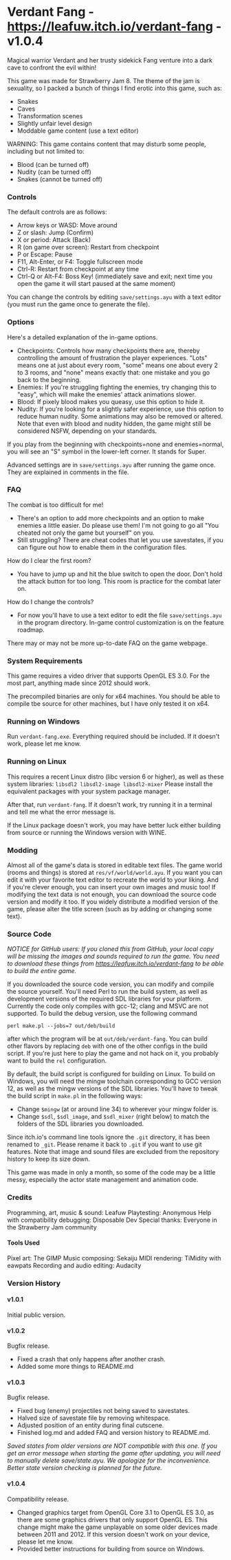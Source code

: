Verdant Fang - https://leafuw.itch.io/verdant-fang - v1.0.4
============

Magical warrior Verdant and her trusty sidekick Fang venture into a dark cave to
confront the evil within!

This game was made for Strawberry Jam 8.  The theme of the jam is sexuality,
so I packed a bunch of things I find erotic into this game, such as:
  - Snakes
  - Caves
  - Transformation scenes
  - Slightly unfair level design
  - Moddable game content (use a text editor)

WARNING: This game contains content that may disturb some people, including but
not limited to:
  - Blood (can be turned off)
  - Nudity (can be turned off)
  - Snakes (cannot be turned off)

### Controls

The default controls are as follows:
  - Arrow keys or WASD: Move around
  - Z or slash: Jump (Confirm)
  - X or period: Attack (Back)
  - R (on game over screen): Restart from checkpoint
  - P or Escape: Pause
  - F11, Alt-Enter, or F4: Toggle fullscreen mode
  - Ctrl-R: Restart from checkpoint at any time
  - Ctrl-Q or Alt-F4: Boss Key! (immediately save and exit; next time you open
    the game it will start paused at the same moment)

You can change the controls by editing `save/settings.ayu` with a text editor
(you must run the game once to generate the file).

### Options

Here's a detailed explanation of the in-game options.

  - Checkpoints: Controls how many checkpoints there are, thereby controlling
    the amount of frustration the player experiences.  "Lots" means one at just
    about every room, "some" means one about every 2 to 3 rooms, and "none"
    means exactly that: one mistake and you go back to the beginning.
  - Enemies: If you're struggling fighting the enemies, try changing this to
    "easy", which will make the enemies' attack animations slower.
  - Blood: If pixely blood makes you queasy, use this option to hide it.
  - Nudity: If you're looking for a slightly safer experience, use this option
    to reduce human nudity.  Some animations may also be removed or altered.
    Note that even with blood and nudity hidden, the game might still be
    considered NSFW, depending on your standards.

If you play from the beginning with checkpoints=none and enemies=normal, you
will see an "S" symbol in the lower-left corner.  It stands for Super.

Advanced settings are in `save/settings.ayu` after running the game once.  They
are explained in comments in the file.

### FAQ

The combat is too difficult for me!

- There's an option to add more checkpoints and an option to make enemies a
  little easier. Do please use them! I'm not going to go all "You cheated not
  only the game but yourself" on you.
- Still struggling? There are cheat codes that let you use savestates, if you
  can figure out how to enable them in the configuration files.

How do I clear the first room?

- You have to jump up and hit the blue switch to open the door. Don't hold the
  attack button for too long. This room is practice for the combat later on.

How do I change the controls?

- For now you'll have to use a text editor to edit the file `save/settings.ayu`
  in the program directory. In-game control customization is on the feature
  roadmap.

There may or may not be more up-to-date FAQ on the game webpage.

### System Requirements

This game requires a video driver that supports OpenGL ES 3.0.  For the most
part, anything made since 2012 should work.

The precompiled binaries are only for x64 machines.  You should be able to
compile tbe source for other machines, but I have only tested it on x64.

### Running on Windows

Run `verdant-fang.exe`.  Everything required should be included.  If it doesn't
work, please let me know.

### Running on Linux

This requires a recent Linux distro (libc version 6 or higher), as well as these
system libraries: `libsdl2 libsdl2-image libsdl2-mixer`
Please install the equivalent packages with your system package manager.

After that, run `verdant-fang`.  If it doesn't work, try running it in a
terminal and tell me what the error message is.

If the Linux package doesn't work, you may have better luck either building from
source or running the Windows version with WINE.

### Modding

Almost all of the game's data is stored in editable text files.  The game world
(rooms and things) is stored at `res/vf/world/world.ayu`.  If you want you can
edit it with your favorite text editor to recreate the world to your liking.
And if you're clever enough, you can insert your own images and music too!  If
modifying the text data is not enough, you can download the source code version
and modify it too.  If you widely distribute a modified version of the game,
please alter the title screen (such as by adding or changing some text).

### Source Code

*NOTICE for GitHub users: If you cloned this from GitHub, your local copy will
be missing the images and sounds required to run the game.  You need to download
these things from https://leafuw.itch.io/verdant-fang to be able to build the
entire game.*

If you downloaded the source code version, you can modify and compile the source
yourself.  You'll need Perl to run the build system, as well as development
versions of the required SDL libraries for your platform.  Currently the code
only compiles with gcc-12; clang and MSVC are not supported.  To build the debug
version, use the following command
```
perl make.pl --jobs=7 out/deb/build
```
after which the program will be at `out/deb/verdant-fang`.  You can build other
flavors by replacing `deb` with one of the other configs in the build script.
If you're just here to play the game and not hack on it, you probably want to
build the `rel` configuration.

By default, the build script is configured for building on Linux.  To build on
Windows, you will need the mingw toolchain corresponding to GCC version 12, as
well as the mingw versions of the SDL libraries.  You'll have to tweak the build
script in `make.pl` in the following ways:

- Change `$mingw` (at or around line 34) to wherever your mingw folder is.
- Change `$sdl`, `$sdl_image`, and `$sdl_mixer` (right below) to match the
  folders of the SDL libraries you downloaded.

Since itch.io's command line tools ignore the `.git` directory, it has been
renamed to `_git`.  Please rename it back to `.git` if you want to use git
features.  Note that image and sound files are excluded from the repository
history to keep its size down.

This game was made in only a month, so some of the code may be a little messy,
especially the actor state management and animation code.

### Credits

Programming, art, music & sound: Leafuw
Playtesting: Anonymous
Help with compatibility debugging: Disposable Dev
Special thanks: Everyone in the Strawberry Jam community

#### Tools Used

Pixel art: The GIMP
Music composing: Sekaiju
MIDI rendering: TiMidity with eawpats
Recording and audio editing: Audacity

### Version History

#### v1.0.1

Initial public version.

#### v1.0.2

Bugfix release.

- Fixed a crash that only happens after another crash.
- Added some more things to README.md

#### v1.0.3

Bugfix release.

- Fixed bug (enemy) projectiles not being saved to savestates.
- Halved size of savestate file by removing whitespace.
- Adjusted position of an entity during final cutscene.
- Finished log.md and added FAQ and version history to README.md.

*Saved states from older versions are NOT compatible with this one.  If you get
an error message when starting the game after updating, you will need to
manually delete save/state.ayu.  We apologize for the inconvenience.  Better
state version checking is planned for the future.*

#### v1.0.4

Compatibility release.

- Changed graphics target from OpenGL Core 3.1 to OpenGL ES 3.0, as there are
  some graphics drivers that only support OpenGL ES.  This change might make
  the game unplayable on some older devices made between 2011 and 2012.  If
  this version doesn't work on your device, please let me know.
- Provided better instructions for building from source on Windows.


